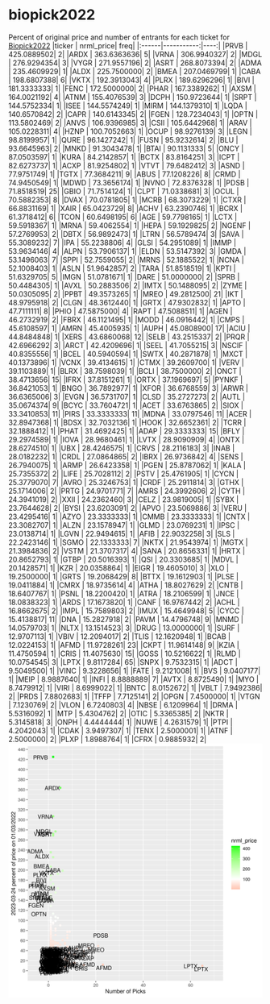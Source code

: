 # biopick2022
Percent of original price and number of entrants for each ticket for [Biopick2022](https://twitter.com/hashtag/Biopick2022)
|ticker |  nrml_price| freq|
|:------|-----------:|----:|
|PRVB   | 425.0889502|    2|
|ARDX   | 363.6363636|    5|
|VRNA   | 306.9940327|    2|
|MDGL   | 276.9294354|    3|
|VYGR   | 271.9557196|    2|
|ASRT   | 268.8073394|    2|
|ADMA   | 235.4609929|    1|
|ALDX   | 225.7500000|    2|
|BMEA   | 207.0469799|    1|
|CABA   | 198.6807388|    6|
|VKTX   | 192.3913043|    4|
|PLRX   | 189.6296296|    1|
|BIVI   | 181.3333333|    1|
|FENC   | 172.5000000|    2|
|PHAR   | 167.3389262|    1|
|AXSM   | 164.0021192|    4|
|ATNM   | 155.4076539|    3|
|DCPH   | 150.9723644|    1|
|SRPT   | 144.5752334|    1|
|ISEE   | 144.5574249|    1|
|MIRM   | 144.1379310|    1|
|LQDA   | 140.6570842|    2|
|CAPR   | 140.6143345|    2|
|FGEN   | 128.7234043|    1|
|OPTN   | 113.5802469|    2|
|ANVS   | 106.9396985|    3|
|CSII   | 105.6442968|    1|
|ARAV   | 105.0228311|    4|
|HZNP   | 100.7052663|    1|
|OCUP   |  98.9276139|    3|
|LEGN   |  98.8199957|    1|
|QURE   |  96.1427242|    1|
|FUSN   |  95.9232614|    2|
|BLU    |  93.6645963|    2|
|MNKD   |  91.3043478|    1|
|BTAI   |  90.1131333|    5|
|ONCY   |  87.0503597|    1|
|KURA   |  84.2142857|    1|
|BCTX   |  83.8164251|    3|
|ICPT   |  82.6273737|    1|
|ACXP   |  81.9254802|    1|
|VTVT   |  79.6482412|    3|
|ASND   |  77.9751749|    1|
|TGTX   |  77.3684211|    9|
|ABUS   |  77.1208226|    8|
|CRMD   |  74.9450549|    1|
|MDWD   |  73.3656174|    1|
|NVNO   |  72.8376328|    1|
|PDSB   |  71.8518519|   25|
|GBIO   |  71.7514124|    1|
|CLPT   |  71.0338681|    3|
|OCUL   |  70.5882353|    8|
|DVAX   |  70.0781805|    1|
|MCRB   |  68.3073229|    1|
|CTXR   |  66.8831169|    1|
|XAIR   |  65.0423729|    8|
|ACHV   |  63.2390746|    1|
|BCRX   |  61.3718412|    6|
|TCON   |  60.6498195|    6|
|AGE    |  59.7798165|    1|
|LCTX   |  59.5918367|    1|
|MRNA   |  59.4062554|    1|
|HEPA   |  59.1929825|    2|
|NGENF  |  57.2769953|    2|
|DBTX   |  56.9892473|    1|
|LTRN   |  56.5789474|    3|
|SAVA   |  55.3089232|    7|
|IPA    |  55.2238806|    4|
|GLSI   |  54.2951089|    1|
|IMMP   |  53.9634146|    4|
|ALPN   |  53.7906137|    1|
|ELDN   |  53.5147392|    3|
|GMDA   |  53.1496063|    7|
|SPPI   |  52.7559055|    2|
|MRNS   |  52.1885522|    1|
|NCNA   |  52.1008403|    1|
|ASLN   |  51.9642857|    2|
|TARA   |  51.8518519|    1|
|KPTI   |  51.6329705|    5|
|IMGN   |  51.0781671|    1|
|DARE   |  51.0000000|    2|
|SPRB   |  50.4484305|    1|
|AVXL   |  50.2883506|    2|
|IMTX   |  50.1488095|    2|
|ZYME   |  50.0305095|    2|
|PPBT   |  49.3573265|    1|
|MREO   |  49.2812500|   21|
|IKT    |  48.9795918|    2|
|CLGN   |  48.3612440|    1|
|GRTX   |  47.9302832|    1|
|APTO   |  47.7111111|    8|
|PHIO   |  47.5875000|    4|
|RAPT   |  47.5088511|    1|
|AGEN   |  46.2732919|    2|
|FBRX   |  46.1121495|    1|
|MODD   |  46.0916442|    1|
|CMPS   |  45.6108597|    1|
|AMRN   |  45.4005935|    1|
|AUPH   |  45.0808900|   17|
|ACIU   |  44.8484848|    1|
|XERS   |  43.6860068|   12|
|SELB   |  43.2515337|    2|
|PRQR   |  42.6966292|    3|
|ARCT   |  42.4209696|    1|
|SEEL   |  41.7055215|    3|
|NSCIF  |  40.8355556|    1|
|BCEL   |  40.5940594|    1|
|SWTX   |  40.2871878|    1|
|MXCT   |  40.1373896|    1|
|VCNX   |  39.4134615|    1|
|CTMX   |  39.2609700|    1|
|VERV   |  39.1103889|    1|
|BLRX   |  38.7598039|    1|
|BCLI   |  38.7500000|    2|
|ONCT   |  38.4713656|   15|
|IFRX   |  37.8151261|    1|
|ORTX   |  37.1969697|    5|
|PYNKF  |  36.8421053|    1|
|BNGO   |  36.7892977|    1|
|XFOR   |  36.6768559|    3|
|ARWR   |  36.6365006|    3|
|EVGN   |  36.5731707|    1|
|CLSD   |  35.2727273|    2|
|AUTL   |  35.0674374|    9|
|BCYC   |  33.7604721|    1|
|ACET   |  33.6763865|    2|
|SIOX   |  33.3410853|   11|
|PIRS   |  33.3333333|   11|
|MDNA   |  33.0797546|   11|
|ACER   |  32.8947368|    1|
|BDSX   |  32.7032136|    1|
|HOOK   |  32.6652361|    2|
|TCRR   |  32.1888412|    1|
|PHAT   |  31.4692425|    1|
|ADAP   |  29.3333333|   15|
|BFLY   |  29.2974589|    1|
|IOVA   |  28.9680461|    1|
|LVTX   |  28.9090909|    4|
|ONTX   |  28.6274510|    1|
|UBX    |  28.4246575|    1|
|CRVS   |  28.2116183|    3|
|INAB   |  28.0182232|    1|
|CRDL   |  27.0864865|    2|
|IBRX   |  26.9736842|    4|
|SENS   |  26.7940075|    1|
|ARMP   |  26.6423358|    1|
|PGEN   |  25.8787062|    1|
|KALA   |  25.7355372|    2|
|LIFE   |  25.7028112|    2|
|PSTV   |  25.4761905|    1|
|CYCN   |  25.3779070|    7|
|AVRO   |  25.3246753|    1|
|CRDF   |  25.2911814|    3|
|GTHX   |  25.1714006|    2|
|PRTG   |  24.9701771|    7|
|AMRS   |  24.3992606|    2|
|CYTH   |  24.3941019|    2|
|XXII   |  24.2362460|    3|
|CELZ   |  23.9819005|    1|
|SYBX   |  23.7644628|    2|
|BYSI   |  23.6203091|    2|
|APVO   |  23.5069886|    3|
|VERU   |  23.4295416|    1|
|AZYO   |  23.3333333|    1|
|CMMB   |  23.3333333|    1|
|CNTX   |  23.3082707|    1|
|ALZN   |  23.1578947|    1|
|GLMD   |  23.0769231|    1|
|IPSC   |  23.0138714|    1|
|LGVN   |  22.9494615|    1|
|AFIB   |  22.9032258|    3|
|SLS    |  22.2423146|    1|
|SGMO   |  22.1333333|    7|
|NKTX   |  21.9543974|    1|
|MGTX   |  21.3984836|    2|
|VSTM   |  21.3707317|    4|
|SANA   |  20.8656331|    1|
|HRTX   |  20.8652793|    1|
|GTBP   |  20.5016393|    1|
|QSI    |  20.3303685|    1|
|MDVL   |  20.1428571|    1|
|KZR    |  20.0358864|    1|
|EIGR   |  19.4605010|    3|
|XLO    |  19.2500000|    1|
|GRTS   |  19.2068429|    8|
|BTTX   |  19.1612903|    1|
|PLSE   |  19.0411884|    1|
|CMRX   |  18.9735614|    4|
|ATHA   |  18.8027629|    2|
|CNTB   |  18.6407767|    1|
|PSNL   |  18.2200420|    1|
|ATRA   |  18.2106599|    1|
|JNCE   |  18.0838323|    1|
|ARDS   |  17.1673820|    1|
|CANF   |  16.9767442|    2|
|ACHL   |  16.8662675|    2|
|IMPL   |  15.7589803|    2|
|IMUX   |  15.4649948|    5|
|CYCC   |  15.4138817|   11|
|DNA    |  15.2827918|    2|
|PAVM   |  14.4796748|    9|
|MNMD   |  14.0579703|    1|
|NLTX   |  13.1514523|    3|
|DRUG   |  13.0000000|    1|
|SURF   |  12.9707113|    1|
|VBIV   |  12.2094017|    2|
|TLIS   |  12.1620948|    1|
|BCAB   |  12.0224153|    1|
|AFMD   |  11.9728261|   23|
|CKPT   |  11.9614148|    9|
|KZIA   |  11.4750594|    1|
|CRIS   |  11.4075630|   15|
|GOSS   |  10.5216622|    1|
|RLMD   |  10.0754545|    3|
|LPTX   |   9.8117284|   65|
|SNPX   |   9.7532315|    1|
|ADCT   |   9.5049500|    1|
|VINC   |   9.3228656|    1|
|FATE   |   9.2121008|    1|
|BVS    |   9.0407177|    1|
|MEIP   |   8.9887640|    1|
|INFI   |   8.8888889|    7|
|AVTX   |   8.8725490|    1|
|MYO    |   8.7479912|    1|
|VIRI   |   8.6999022|    1|
|BNTC   |   8.0152672|    1|
|VBLT   |   7.9492386|    2|
|PRDS   |   7.8802683|    1|
|TFFP   |   7.7125141|    2|
|OPGN   |   7.4500000|    1|
|VTGN   |   7.1230769|    2|
|VLON   |   6.7240803|    4|
|NBSE   |   6.1209964|    1|
|DRMA   |   5.5316092|    1|
|MTP    |   5.4304762|    2|
|OTIC   |   5.3365385|    2|
|NKTR   |   5.3145818|    3|
|ONPH   |   4.4444444|    1|
|NUWE   |   4.2631579|    1|
|PTPI   |   4.2042043|    1|
|CDAK   |   3.9497307|    1|
|TENX   |   2.5000001|    1|
|ATNF   |   2.5000000|    2|
|PLXP   |   1.8988764|    1|
|CFRX   |   0.9885932|    2|
![retvspicks](biopicks.png?raw=true)

